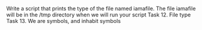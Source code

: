 Write a script that prints the type of the file named iamafile. The file iamafile will be in the /tmp directory when we will run your script
Task 12. File type
Task 13. We are symbols, and inhabit symbols
